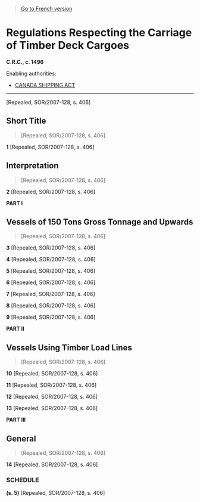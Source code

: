 > [Go to French version](/fr/Règlements/Codification%20des%20règlements%20du%20Canada/1401-1500/C.R.C.,%20ch.%201496.md)

# Regulations Respecting the Carriage of Timber Deck Cargoes

**C.R.C., c. 1496**

Enabling authorities: 
- [CANADA SHIPPING ACT](/en/Acts/Revised%20Statutes%20of%20Canada/S/S-9.md)

----------


[Repealed, SOR/2007-128, s. 406]



## Short Title
> [Repealed, SOR/2007-128, s. 406]



**1** [Repealed, SOR/2007-128, s. 406]




## Interpretation
> [Repealed, SOR/2007-128, s. 406]



**2** [Repealed, SOR/2007-128, s. 406]




**PART I** 
## Vessels of 150 Tons Gross Tonnage and Upwards
> [Repealed, SOR/2007-128, s. 406]



**3** [Repealed, SOR/2007-128, s. 406]



**4** [Repealed, SOR/2007-128, s. 406]



**5** [Repealed, SOR/2007-128, s. 406]



**6** [Repealed, SOR/2007-128, s. 406]



**7** [Repealed, SOR/2007-128, s. 406]



**8** [Repealed, SOR/2007-128, s. 406]



**9** [Repealed, SOR/2007-128, s. 406]




**PART II** 
## Vessels Using Timber Load Lines
> [Repealed, SOR/2007-128, s. 406]



**10** [Repealed, SOR/2007-128, s. 406]



**11** [Repealed, SOR/2007-128, s. 406]



**12** [Repealed, SOR/2007-128, s. 406]



**13** [Repealed, SOR/2007-128, s. 406]




**PART III** 
## General
> [Repealed, SOR/2007-128, s. 406]



**14** [Repealed, SOR/2007-128, s. 406]




### **SCHEDULE** 
**(s. 5)**
[Repealed, SOR/2007-128, s. 406]


